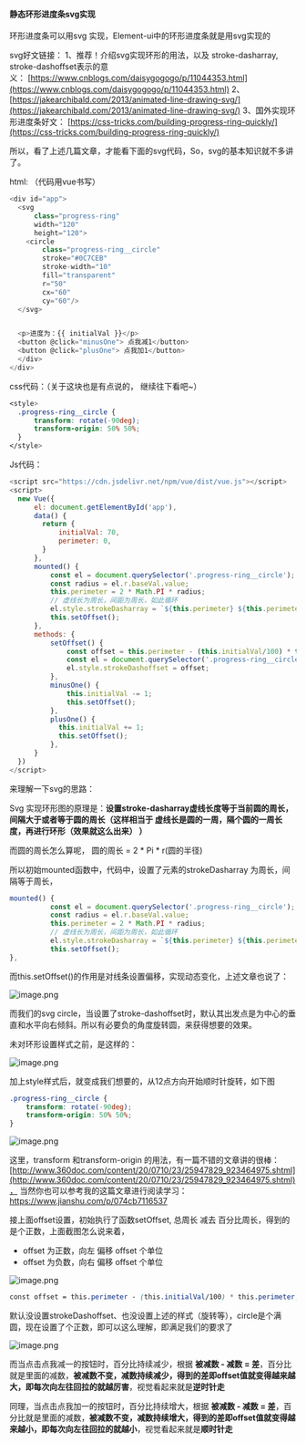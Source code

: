 #### 静态环形进度条svg实现

环形进度条可以用svg 实现，Element-ui中的环形进度条就是用svg实现的

 svg好文链接：
1、推荐！介绍svg实现环形的用法，以及 stroke-dasharray, stroke-dashoffset表示的意义： [https://www.cnblogs.com/daisygogogo/p/11044353.html](https://www.cnblogs.com/daisygogogo/p/11044353.html)
2、[https://jakearchibald.com/2013/animated-line-drawing-svg/](https://jakearchibald.com/2013/animated-line-drawing-svg/)
3、国外实现环形进度条好文： [https://css-tricks.com/building-progress-ring-quickly/](https://css-tricks.com/building-progress-ring-quickly/)

所以，看了上述几篇文章，才能看下面的svg代码，So，svg的基本知识就不多讲了。

html: （代码用vue书写）
```js
<div id="app">
  <svg
      class="progress-ring"
      width="120"
      height="120">
    <circle
        class="progress-ring__circle"
        stroke="#0C7CEB"
        stroke-width="10"
        fill="transparent"
        r="50"
        cx="60"
        cy="60"/>
  </svg>


  <p>进度为：{{ initialVal }}</p>
  <button @click="minusOne"> 点我减1</button>
  <button @click="plusOne"> 点我加1</button>
  </div>
</div>
```

css代码：（关于这块也是有点说的， 继续往下看吧~）
```css
<style>
  .progress-ring__circle {
      transform: rotate(-90deg);
      transform-origin: 50% 50%;
  }
</style>
```

Js代码：
```js
<script src="https://cdn.jsdelivr.net/npm/vue/dist/vue.js"></script>
<script>
  new Vue({
      el: document.getElementById('app'),
      data() {
        return {
            initialVal: 70,
            perimeter: 0,
        }
      },
      mounted() {
          const el = document.querySelector('.progress-ring__circle');
          const radius = el.r.baseVal.value;
          this.perimeter = 2 * Math.PI * radius;
          // 虚线长为周长，间距为周长，如此循环
          el.style.strokeDasharray = `${this.perimeter} ${this.perimeter}`;
          this.setOffset();
      },
      methods: {
          setOffset() {
              const offset = this.perimeter - (this.initialVal/100) * this.perimeter;
              const el = document.querySelector('.progress-ring__circle');
              el.style.strokeDashoffset = offset;
          },
          minusOne() {
              this.initialVal -= 1;
              this.setOffset();
          },
          plusOne() {
            this.initialVal += 1;
            this.setOffset();
          },
      }
  })
</script>
```
来理解一下svg的思路：

Svg 实现环形图的原理是：**设置stroke-dasharray虚线长度等于当前圆的周长，间隔大于或者等于圆的周长（这样相当于 虚线长是圆的一周，隔个圆的一周长度，再进行环形（效果就这么出来） ）**

而圆的周长怎么算呢， 圆的周长 = 2 * Pi * r(圆的半径)

所以初始mounted函数中，代码中，设置了元素的strokeDasharray 为周长，间隔等于周长，
```js
mounted() {
          const el = document.querySelector('.progress-ring__circle');
          const radius = el.r.baseVal.value;
          this.perimeter = 2 * Math.PI * radius;
          // 虚线长为周长，间距为周长，如此循环
          el.style.strokeDasharray = `${this.perimeter} ${this.perimeter}`;
          this.setOffset();
},
```
而this.setOffset()的作用是对线条设置偏移，实现动态变化，上述文章也说了：

![image.png](https://upload-images.jianshu.io/upload_images/1273659-54c3e31177db8262.png?imageMogr2/auto-orient/strip%7CimageView2/2/w/1240)


而我们的svg circle，当设置了stroke-dashoffset时，默认其出发点是为中心的垂直和水平向右倾斜。所以有必要负的角度旋转圆，来获得想要的效果。

未对环形设置样式之前，是这样的：

![image.png](https://upload-images.jianshu.io/upload_images/1273659-bc7ed718d09dd358.png?imageMogr2/auto-orient/strip%7CimageView2/2/w/1240)

加上style样式后，就变成我们想要的，从12点方向开始顺时针旋转，如下图
```css
.progress-ring__circle {
    transform: rotate(-90deg);
    transform-origin: 50% 50%;
}
```
![image.png](https://upload-images.jianshu.io/upload_images/1273659-c568b9befe80c38b.png?imageMogr2/auto-orient/strip%7CimageView2/2/w/1240)

这里，transform 和transform-origin 的用法，有一篇不错的文章讲的很棒：[http://www.360doc.com/content/20/0710/23/25947829_923464975.shtml](http://www.360doc.com/content/20/0710/23/25947829_923464975.shtml)， 当然你也可以参考我的这篇文章进行阅读学习：https://www.jianshu.com/p/074cb7116537

接上面offset设置，初始执行了函数setOffset,  总周长 减去 百分比周长，得到的是个正数，上面截图怎么说来着，
  *   offset 为正数，向左 偏移 offset 个单位
 *   offset 为负数，向右 偏移 offset 个单位

![image.png](https://upload-images.jianshu.io/upload_images/1273659-4c53eba7682eaa9b.png?imageMogr2/auto-orient/strip%7CimageView2/2/w/1240)

```css
const offset = this.perimeter - (this.initialVal/100) * this.perimeter;
```

默认没设置strokeDashoffset、也没设置上述的样式（旋转等），circle是个满圆，现在设置了个正数，即可以这么理解，即满足我们的要求了


![image.png](https://upload-images.jianshu.io/upload_images/1273659-ccc7a12cd548ad08.png?imageMogr2/auto-orient/strip%7CimageView2/2/w/1240)

而当点击点我减一的按钮时，百分比持续减少，根据 **被减数 -  减数 = 差**，百分比就是里面的减数，**被减数不变，减数持续减少，得到的差即offset值就变得越来越大，即每次向左往回拉的就越厉害**，视觉看起来就是**逆时针走**

同理，当点击点我加一的按钮时，百分比持续增大，根据 **被减数 -  减数 = 差**，百分比就是里面的减数，**被减数不变，减数持续增大，得到的差即offset值就变得越来越小，即每次向左往回拉的就越小**，视觉看起来就是**顺时针走**
